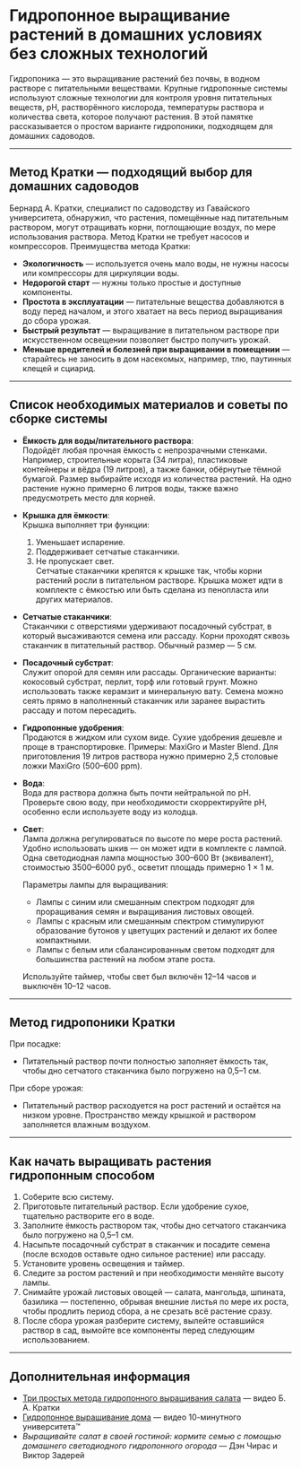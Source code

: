 # Гидропонное выращивание растений в домашних условиях без сложных технологий

Гидропоника — это выращивание растений без почвы, в водном растворе с питательными веществами. Крупные гидропонные системы используют сложные технологии для контроля уровня питательных веществ, pH, растворённого кислорода, температуры раствора и количества света, которое получают растения. В этой памятке рассказывается о простом варианте гидропоники, подходящем для домашних садоводов.

---

## Метод Кратки — подходящий выбор для домашних садоводов

Бернард А. Кратки, специалист по садоводству из Гавайского университета, обнаружил, что растения, помещённые над питательным раствором, могут отращивать корни, поглощающие воздух, по мере использования раствора. Метод Кратки не требует насосов и компрессоров. Преимущества метода Кратки:

- **Экологичность** — используется очень мало воды, не нужны насосы или компрессоры для циркуляции воды.
- **Недорогой старт** — нужны только простые и доступные компоненты.
- **Простота в эксплуатации** — питательные вещества добавляются в воду перед началом, и этого хватает на весь период выращивания до сбора урожая.
- **Быстрый результат** — выращивание в питательном растворе при искусственном освещении позволяет быстро получить урожай.
- **Меньше вредителей и болезней при выращивании в помещении** — старайтесь не заносить в дом насекомых, например, тлю, паутинных клещей и сциарид.

---

## Список необходимых материалов и советы по сборке системы

- **Ёмкость для воды/питательного раствора**:  
  Подойдёт любая прочная ёмкость с непрозрачными стенками. Например, строительные корыта (34 литра), пластиковые контейнеры и вёдра (19 литров), а также банки, обёрнутые тёмной бумагой. Размер выбирайте исходя из количества растений. На одно растение нужно примерно 6 литров воды, также важно предусмотреть место для корней.

- **Крышка для ёмкости**:  
  Крышка выполняет три функции:  
  1. Уменьшает испарение.  
  2. Поддерживает сетчатые стаканчики.  
  3. Не пропускает свет.  
  Сетчатые стаканчики крепятся к крышке так, чтобы корни растений росли в питательном растворе. Крышка может идти в комплекте с ёмкостью или быть сделана из пенопласта или других материалов.

- **Сетчатые стаканчики**:  
  Стаканчики с отверстиями удерживают посадочный субстрат, в который высаживаются семена или рассаду. Корни проходят сквозь стаканчик в питательный раствор. Обычный размер — 5 см.

- **Посадочный субстрат**:  
  Служит опорой для семян или рассады. Органические варианты: кокосовый субстрат, перлит, торф или готовый грунт. Можно использовать также керамзит и минеральную вату. Семена можно сеять прямо в наполненный стаканчик или заранее вырастить рассаду и потом пересадить.

- **Гидропонные удобрения**:  
  Продаются в жидком или сухом виде. Сухие удобрения дешевле и проще в транспортировке. Примеры: MaxiGro и Master Blend. Для приготовления 19 литров раствора нужно примерно 2,5 столовые ложки MaxiGro (500–600 ppm).

- **Вода**:  
  Вода для раствора должна быть почти нейтральной по pH. Проверьте свою воду, при необходимости скорректируйте pH, особенно если используете воду из колодца.

- **Свет**:  
  Лампа должна регулироваться по высоте по мере роста растений. Удобно использовать шкив — он может идти в комплекте с лампой. Одна светодиодная лампа мощностью 300–600 Вт (эквивалент), стоимостью 3500–6000 руб., осветит площадь примерно 1 × 1 м.

  Параметры лампы для выращивания:
  - Лампы с синим или смешанным спектром подходят для проращивания семян и выращивания листовых овощей.
  - Лампы с красным или смешанным спектром стимулируют образование бутонов у цветущих растений и делают их более компактными.
  - Лампы с белым или сбалансированным светом подходят для большинства растений на любом этапе роста.

  Используйте таймер, чтобы свет был включён 12–14 часов и выключён 10–12 часов.

---

## Метод гидропоники Кратки

При посадке:
- Питательный раствор почти полностью заполняет ёмкость так, чтобы дно сетчатого стаканчика было погружено на 0,5–1 см.

При сборе урожая:
- Питательный раствор расходуется на рост растений и остаётся на низком уровне. Пространство между крышкой и раствором заполняется влажным воздухом.

---

## Как начать выращивать растения гидропонным способом

1. Соберите всю систему.
2. Приготовьте питательный раствор. Если удобрение сухое, тщательно растворите его в воде.
3. Заполните ёмкость раствором так, чтобы дно сетчатого стаканчика было погружено на 0,5–1 см.
4. Насыпьте посадочный субстрат в стаканчик и посадите семена (после всходов оставьте одно сильное растение) или рассаду.
5. Установите уровень освещения и таймер.
6. Следите за ростом растений и при необходимости меняйте высоту лампы.
7. Снимайте урожай листовых овощей — салата, мангольда, шпината, базилика — постепенно, обрывая внешние листья по мере их роста, чтобы продлить период сбора, а не срезать всё растение сразу.
8. После сбора урожая разберите систему, вылейте оставшийся раствор в сад, вымойте все компоненты перед следующим использованием.

---

## Дополнительная информация

- [Три простых метода гидропонного выращивания салата](https://www.youtube.com/watch?v=jiGQsfiPwkI) — видео Б. А. Кратки
- [Гидропонное выращивание дома](http://www.cmastergardeners.org/10-minute-university) — видео 10-минутного университета™
- *Выращивайте салат в своей гостиной: кормите семью с помощью домашнего светодиодного гидропонного огорода* — Дэн Чирас и Виктор Задерей
